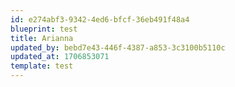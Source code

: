 ```yaml
---
id: e274abf3-9342-4ed6-bfcf-36eb491f48a4
blueprint: test
title: Arianna
updated_by: bebd7e43-446f-4387-a853-3c3100b5110c
updated_at: 1706853071
template: test
---
```

